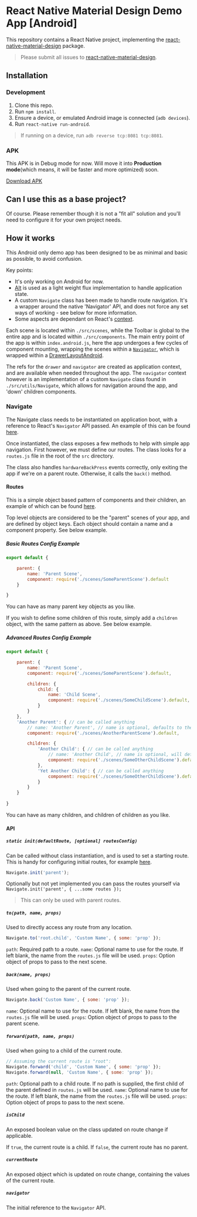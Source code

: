 # React Native Material Design Demo App [Android]

This repository contains a React Native project, implementing the [react-native-material-design](https://github.com/react-native-material-design/react-native-material-design) package.

> Please submit all issues to [react-native-material-design](https://github.com/react-native-material-design/react-native-material-design/issues).

## Installation

### Development

1. Clone this repo.
2. Run `npm install`.
3. Ensure a device, or emulated Android image is connected (`adb devices`).
4. Run `react-native run-android`.

> If running on a device, run `adb reverse tcp:8081 tcp:8081`.

### APK

This APK is in Debug mode for now. Will move it into **Production mode**(which means, it will be faster and more optimized) soon.

[Download APK](https://github.com/react-native-material-design/demo-app/blob/master/demo-app.apk?raw=true)

## Can I use this as a base project?

Of course. Please remember though it is not a "fit all" solution and you'll need to configure it for your own project needs.

## How it works

This Android only demo app has been designed to be as minimal and basic as possible, to avoid confusion.

Key points:
- It's only working on Android for now.
- [Alt](http://alt.js.org) is used as a light weight flux implementation to handle application state.
- A custom `Navigate` class has been made to handle route navigation. It's a wrapper around the native 'Navigator' API, and does not force any set ways of working - see below for more information.
- Some aspects are dependant on React's [context](https://facebook.github.io/react/docs/context.html).

Each scene is located within `./src/scenes`, while the Toolbar is global to the entire app and is located within `./src/components`. The main entry point of the app is within `index.android.js`,
here the app undergoes a few cycles of component mounting, wrapping the scenes within a [`Navigator`](https://facebook.github.io/react-native/docs/navigator.html), which is wrapped within a [DrawerLayoutAndroid](https://facebook.github.io/react-native/docs/drawerlayoutandroid.html#content).

The refs for the `drawer` and `navigator` are created as application context, and are available when needed throughout the app. The `navigator` context however is an implementation of a custom `Navigate` class
found in `./src/utils/Navigate`, which allows for navigation around the app, and 'down' children components.

### Navigate

The Navigate class needs to be instantiated on application boot, with a reference to React's `Navigator` API passed. An example of this can be found [here](https://github.com/react-native-material-design/demo-app/blob/master/index.android.js#L39).

Once instantiated, the class exposes a few methods to help with simple app navigation. First however, we must define our routes. The class looks for a `routes.js` file in the root of the `src` directory. 

The class also handles `hardwareBackPress` events correctly, only exiting the app if we're on a parent route. Otherwise, it calls the `back()` method.

#### Routes

This is a simple object based pattern of components and their children, an example of which can be found [here](https://github.com/react-native-material-design/demo-app/blob/master/src/routes.js).

Top level objects are considered to be the "parent" scenes of your app, and are defined by object keys. Each object should contain a name and a component property. See below example.

##### Basic Routes Config Example

```javascript
export default {

    parent: {
        name: 'Parent Scene',
        component: require('./scenes/SomeParentScene').default
    }

}
```

You can have as many parent key objects as you like.

If you wish to define some children of this route, simply add a `children` object, with the same pattern as above. See below example.

##### Advanced Routes Config Example

```javascript
export default {

    parent: {
        name: 'Parent Scene',
        component: require('./scenes/SomeParentScene').default,

        children: {
            child: {
                name: 'Child Scene',
                component: require('./scenes/SomeChildScene').default,
            }
        }
    },
    'Another Parent': { // can be called anything
        // name: 'Another Parent', // name is optional, defaults to the parent object key name 'Another Parent'
        component: require('./scenes/AnotherParentScene').default,

        children: {
            'Another Child': { // can be called anything
                // name: 'Another Child', // name is optional, will default to the parent object key name 'Another Child'
                component: require('./scenes/SomeOtherChildScene').default,
            },
            'Yet Another Child': { // can be called anything
                component: require('./scenes/SomeOtherChildScene').default,
            }
        }
    }
    
}
```

You can have as many children, and children of children as you like.

#### API

##### `static init(defaultRoute, [optional] routesConfig)`

Can be called without class instantiation, and is used to set a starting route. This is handy for configuring initial routes, for example [here](https://github.com/react-native-material-design/demo-app/blob/master/index.android.js#L62).

```javascript
Navigate.init('parent');
```

Optionally but not yet implemented you can pass the routes yourself via `Navigate.init('parent', { ...some routes });`

> This can only be used with parent routes.

##### `to(path, name, props)`

Used to directly access any route from any location.

```javascript
Navigate.to('root.child', 'Custom Name', { some: 'prop' });
```

`path`: <string> Required path to a route.
`name`: <string> Optional name to use for the route. If left blank, the name from the `routes.js` file will be used.
`props`: <object> Option object of props to pass to the next scene.

##### `back(name, props)`

Used when going to the parent of the current route.

```javascript
Navigate.back('Custom Name', { some: 'prop' });
```

`name`: <string> Optional name to use for the route. If left blank, the name from the `routes.js` file will be used.
`props`: <object> Option object of props to pass to the parent scene.

##### `forward(path, name, props)`

Used when going to a child of the current route.

```javascript
// Assuming the current route is "root":
Navigate.forward('child', 'Custom Name', { some: 'prop' });
Navigate.forward(null, 'Custom Name', { some: 'prop' });
```

`path`: <string> Optional path to a child route. If no path is supplied, the first child of the parent defined in `routes.js` will be used.
`name`: <string> Optional name to use for the route. If left blank, the name from the `routes.js` file will be used.
`props`: <object> Option object of props to pass to the next scene.

##### `isChild`

An exposed boolean value on the class updated on route change if applicable.

If `true`, the current route is a child.
If `false`,  the current route has no parent.

##### `currentRoute`

An exposed object which is updated on route change, containing the values of the current route.

##### `navigator`

The initial reference to the `Navigator` API.

